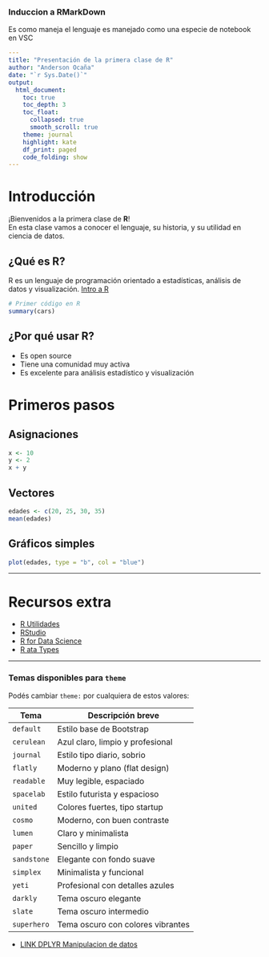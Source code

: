 ### Induccion a RMarkDown
Es como maneja el lenguaje es manejado como una especie de notebook en VSC

```yml
---
title: "Presentación de la primera clase de R"
author: "Anderson Ocaña"
date: "`r Sys.Date()`"
output: 
  html_document:
    toc: true
    toc_depth: 3
    toc_float: 
      collapsed: true
      smooth_scroll: true
    theme: journal
    highlight: kate
    df_print: paged
    code_folding: show
---
```

# Introducción

¡Bienvenidos a la primera clase de **R**!  
En esta clase vamos a conocer el lenguaje, su historia, y su utilidad en ciencia de datos.

## ¿Qué es R?

R es un lenguaje de programación orientado a estadísticas, análisis de datos y visualización.
[Intro a R](https://talently.tech/blog/programacion-en-r/)

```r
# Primer código en R
summary(cars)
````

## ¿Por qué usar R?

* Es open source
* Tiene una comunidad muy activa
* Es excelente para análisis estadístico y visualización

# Primeros pasos

## Asignaciones

```r
x <- 10
y <- 2
x + y
```

## Vectores

```r
edades <- c(20, 25, 30, 35)
mean(edades)
```

## Gráficos simples

```r
plot(edades, type = "b", col = "blue")
```

---

# Recursos extra
* [R Utilidades](https://libraryguides.mcgill.ca/c.php?g=699776&p=4968544)
* [RStudio](https://www.rstudio.com/)
* [R for Data Science](https://r4ds.had.co.nz/)
* [R ata Types](https://swcarpentry.github.io/r-novice-inflammation/13-supp-data-structures.html)

---

### Temas disponibles para `theme`

Podés cambiar `theme:` por cualquiera de estos valores:

| Tema         | Descripción breve                         |
|--------------|-------------------------------------------|
| `default`    | Estilo base de Bootstrap                  |
| `cerulean`   | Azul claro, limpio y profesional          |
| `journal`    | Estilo tipo diario, sobrio                |
| `flatly`     | Moderno y plano (flat design)             |
| `readable`   | Muy legible, espaciado                    |
| `spacelab`   | Estilo futurista y espacioso              |
| `united`     | Colores fuertes, tipo startup             |
| `cosmo`      | Moderno, con buen contraste               |
| `lumen`      | Claro y minimalista                       |
| `paper`      | Sencillo y limpio                         |
| `sandstone`  | Elegante con fondo suave                  |
| `simplex`    | Minimalista y funcional                   |
| `yeti`       | Profesional con detalles azules           |
| `darkly`     | Tema oscuro elegante                      |
| `slate`      | Tema oscuro intermedio                    |
| `superhero`  | Tema oscuro con colores vibrantes         |

- [LINK DPLYR Manipulacion de datos](https://rsanchezs.gitbooks.io/rprogramming/content/chapter9/dplyr.html)